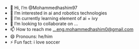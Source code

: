- 👋 Hi, I’m @Mohammedhashim97
- 👀 I’m interested in ai and robotics technologies
- 🌱 I’m currently learning element of ai + ivy
- 💞️ I’m looking to collaborate on ...
- 📫 How to reach me ...eng.mohammedhashim0@gmail.com
- 😄 Pronouns: he/him
- ⚡ Fun fact: i love soccer

<!---
Mohammedhashim97/Mohammedhashim97 is a ✨ special ✨ repository because its `README.md` (this file) appears on your GitHub profile.
You can click the Preview link to take a look at your changes.
--->

